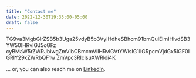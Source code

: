 ```yaml
---
title: "Contact me"
date: 2022-12-30T19:35:00-05:00
draft: false
---
```


TG9va3MgbGlrZSB5b3Uga25vdyB5b3VyIHdheSBhcm91bmQuIElmIHlvdSB3YW50IHRvIGJ5cGFz
cyBMaW5rZWRJbiwgZmVlbCBmcmVlIHRvIGVtYWlsIG1lIGRpcmVjdGx5IGF0IGRlY29kZWRbQF1w
ZmVpc3RlclsuXWRldi4K

... or, you can also reach me on [LinkedIn](https://www.linkedin.com/in/paulpfeister).